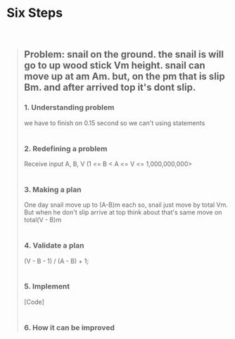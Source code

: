 # Six Steps
<br />

> ## Problem: snail on the ground. the snail is will go to up wood stick Vm height. snail can move up at am Am. but, on the pm that is slip Bm. and after arrived top it's dont slip.
>
> ### 1. Understanding problem
>   we have to finish on 0.15 second so we can't using statements
> <br />
> <br />
> ### 2. Redefining a problem
>   Receive input A, B, V (1 <= B < A <= V <= 1,000,000,000>
> <br />
> <br />
> ### 3. Making a plan
>   One day snail move up to (A-B)m each so, snail just move by total Vm.
>   But when he don't slip arrive at top think about that's same move on total(V - B)m
> <br />
> <br />
> ### 4. Validate a plan
>   (V - B - 1) / (A - B) + 1;
> <br />
> <br />
> ### 5. Implement
>[Code]
> <br /> 
> <br />
> ### 6. How it can be improved
>
>
>

